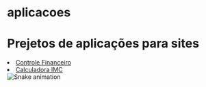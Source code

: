 # aplicacoes
 <h1>Prejetos de aplicações para sites</h1>


 <li><a href="https://renan-limas.github.io/aplicacoes/controlefinancas">Controle Financeiro</a></li>
 <li><a href="https://renan-limas.github.io/aplicacoes/formulario">Calculadora IMC</a></li>
<img src="https://github.com/renan-limas/renan-limas/raw/output/github-contribution-grid-snake.svg" alt="Snake animation" style="max-width: 100%;">
